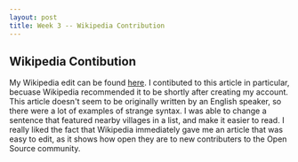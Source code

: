 ```yaml
---
layout: post
title: Week 3 -- Wikipedia Contribution
---
```


## Wikipedia Contibution

My Wikipedia edit can be found [here](https://en.wikipedia.org/w/index.php?title=Khireitangiri&oldid=825165947). I contibuted to this article in particular, becuase Wikipedia recommended it to be shortly after creating my account. This article doesn't seem to be originally written by an English speaker, so there were a lot of examples of strange syntax. I was able to change a sentence that featured nearby villages in a list, and make it easier to read. I really liked the fact that Wikipedia immediately gave me an article that was easy to edit, as it shows how open they are to new contributers to the Open Source community. 
